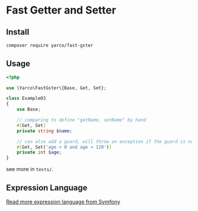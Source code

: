 # Fast Getter and Setter

## Install 
```bash
composer require yarco/fast-gster
```

## Usage 
```php
<?php

use \Yarco\FastGster\{Base, Get, Set};

class Example03
{
    use Base;

    // comparing to define "getName, setName" by hand
    #[Get, Set]
    private string $name;

    // can also add a guard, will throw an exception if the guard is not met
    #[Get, Set('age > 0 and age < 120')]
    private int $age;
}
```

see more in `tests/`.

## Expression Language
[Read more expression language from Symfony](https://symfony.com/doc/current/reference/formats/expression_language.html)